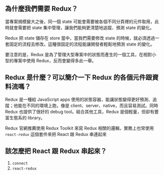 ## 為什麼我們需要 Redux？

當專案規模變大之後，同一個 state 可能會需要被各個不同分頁裡的元件取用，此時就會需要把 state 集中管理，讓我們能夠更清楚地追蹤、預測 state 的變化。

Redux 把 state 儲存在 store 當中，當我們需要修改 state 的時候，就必須透過一套固定的流程去修改。這種很固定的流程能讓開發者輕鬆地預測 state 的變化。

要注意的是，Redux 是為了管理大型專案中的狀態而產生的一個工具，在相對小型的專案中使用 Redux，反而會變得多此一舉。

## Redux 是什麼？可以簡介一下 Redux 的各個元件跟資料流嗎？

Redux 是一種給 JavaScript apps 使用的狀態容器，能讓狀態變得更好預測、追蹤；他能在不同的環境上跑，像是 client、server、native，而且容易測試。同時 Redux 也提供了很好的 debug tool。結合其他工具，Redux 是個輕量，但卻有豐富生態系的 library。

Redux 官網推薦使用 Redux Toolkit 來寫 Redux 相關的邏輯，實務上也常使用 `react-redux` 這個套件來把 React 跟 Redux 串連起來

## 該怎麼把 React 跟 Redux 串起來？

1. `connect`
2. `react-redux`